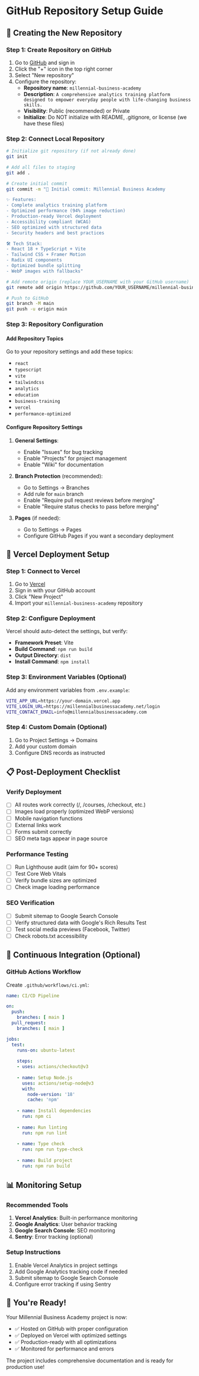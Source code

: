 # GitHub Repository Setup Guide

## 🚀 Creating the New Repository

### Step 1: Create Repository on GitHub

1. Go to [GitHub](https://github.com) and sign in
2. Click the "+" icon in the top right corner
3. Select "New repository"
4. Configure the repository:
   - **Repository name**: `millennial-business-academy`
   - **Description**: `A comprehensive analytics training platform designed to empower everyday people with life-changing business skills.`
   - **Visibility**: Public (recommended) or Private
   - **Initialize**: Do NOT initialize with README, .gitignore, or license (we have these files)

### Step 2: Connect Local Repository

```bash
# Initialize git repository (if not already done)
git init

# Add all files to staging
git add .

# Create initial commit
git commit -m "🎉 Initial commit: Millennial Business Academy

✨ Features:
- Complete analytics training platform
- Optimized performance (94% image reduction)
- Production-ready Vercel deployment
- Accessibility compliant (WCAG)
- SEO optimized with structured data
- Security headers and best practices

🛠️ Tech Stack:
- React 18 + TypeScript + Vite
- Tailwind CSS + Framer Motion
- Radix UI components
- Optimized bundle splitting
- WebP images with fallbacks"

# Add remote origin (replace YOUR_USERNAME with your GitHub username)
git remote add origin https://github.com/YOUR_USERNAME/millennial-business-academy.git

# Push to GitHub
git branch -M main
git push -u origin main
```

### Step 3: Repository Configuration

#### Add Repository Topics
Go to your repository settings and add these topics:
- `react`
- `typescript`
- `vite`
- `tailwindcss`
- `analytics`
- `education`
- `business-training`
- `vercel`
- `performance-optimized`

#### Configure Repository Settings

1. **General Settings**:
   - Enable "Issues" for bug tracking
   - Enable "Projects" for project management
   - Enable "Wiki" for documentation

2. **Branch Protection** (recommended):
   - Go to Settings → Branches
   - Add rule for `main` branch
   - Enable "Require pull request reviews before merging"
   - Enable "Require status checks to pass before merging"

3. **Pages** (if needed):
   - Go to Settings → Pages
   - Configure GitHub Pages if you want a secondary deployment

## 🔧 Vercel Deployment Setup

### Step 1: Connect to Vercel

1. Go to [Vercel](https://vercel.com)
2. Sign in with your GitHub account
3. Click "New Project"
4. Import your `millennial-business-academy` repository

### Step 2: Configure Deployment

Vercel should auto-detect the settings, but verify:

- **Framework Preset**: Vite
- **Build Command**: `npm run build`
- **Output Directory**: `dist`
- **Install Command**: `npm install`

### Step 3: Environment Variables (Optional)

Add any environment variables from `.env.example`:

```bash
VITE_APP_URL=https://your-domain.vercel.app
VITE_LOGIN_URL=https://millennialbusinessacademy.net/login
VITE_CONTACT_EMAIL=info@millennialbusinessacademy.com
```

### Step 4: Custom Domain (Optional)

1. Go to Project Settings → Domains
2. Add your custom domain
3. Configure DNS records as instructed

## 📋 Post-Deployment Checklist

### Verify Deployment

- [ ] All routes work correctly (/, /courses, /checkout, etc.)
- [ ] Images load properly (optimized WebP versions)
- [ ] Mobile navigation functions
- [ ] External links work
- [ ] Forms submit correctly
- [ ] SEO meta tags appear in page source

### Performance Testing

- [ ] Run Lighthouse audit (aim for 90+ scores)
- [ ] Test Core Web Vitals
- [ ] Verify bundle sizes are optimized
- [ ] Check image loading performance

### SEO Verification

- [ ] Submit sitemap to Google Search Console
- [ ] Verify structured data with Google's Rich Results Test
- [ ] Test social media previews (Facebook, Twitter)
- [ ] Check robots.txt accessibility

## 🔄 Continuous Integration (Optional)

### GitHub Actions Workflow

Create `.github/workflows/ci.yml`:

```yaml
name: CI/CD Pipeline

on:
  push:
    branches: [ main ]
  pull_request:
    branches: [ main ]

jobs:
  test:
    runs-on: ubuntu-latest
    
    steps:
    - uses: actions/checkout@v3
    
    - name: Setup Node.js
      uses: actions/setup-node@v3
      with:
        node-version: '18'
        cache: 'npm'
    
    - name: Install dependencies
      run: npm ci
    
    - name: Run linting
      run: npm run lint
    
    - name: Type check
      run: npm run type-check
    
    - name: Build project
      run: npm run build
```

## 📊 Monitoring Setup

### Recommended Tools

1. **Vercel Analytics**: Built-in performance monitoring
2. **Google Analytics**: User behavior tracking
3. **Google Search Console**: SEO monitoring
4. **Sentry**: Error tracking (optional)

### Setup Instructions

1. Enable Vercel Analytics in project settings
2. Add Google Analytics tracking code if needed
3. Submit sitemap to Google Search Console
4. Configure error tracking if using Sentry

## 🎉 You're Ready!

Your Millennial Business Academy project is now:
- ✅ Hosted on GitHub with proper configuration
- ✅ Deployed on Vercel with optimized settings
- ✅ Production-ready with all optimizations
- ✅ Monitored for performance and errors

The project includes comprehensive documentation and is ready for production use!
